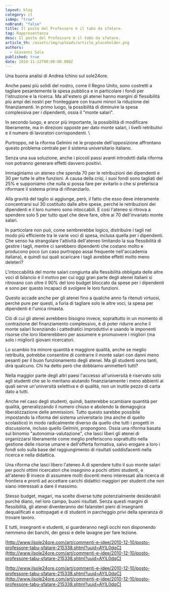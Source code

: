 ```yaml
---
layout: blog
category: it
isAmp: "true"
noBrand: "false"
title: Il posto del Professore è il tabù da sfatare.
tag: Rappresentanza
desc: Il posto del Professore è il tabù da sfatare.
article_th: /assets/img/uploads/article_placeholder.png
authors:
  - Giovanni Sala
published: true
date: 2010-11-22T00:00:00.000Z
---
```


Una buona analisi di Andrea Ichino sul sole24ore.

Anche paesi più solidi del nostro, come il Regno Unito, sono costretti a tagliare pesantemente la spesa pubblica e in particolare i fondi per l'istruzione e la ricerca. Ma all'estero gli atenei hanno margini di flessibilità più ampi dei nostri per fronteggiare con traumi minori la riduzione dei finanziamenti. In primo luogo, la possibilità di diminuire la spesa complessiva per i dipendenti, ossia il "monte salari".

In secondo luogo, e ancor più importante, la possibilità di modificare liberamente, ma in direzioni opposte per dato monte salari, i livelli retributivi e il numero di lavoratori corrispondenti. \

Purtroppo, né la riforma Gelmini né le proposte dell'opposizione affrontano questo problema centrale per il sistema universitario italiano.

Senza una sua soluzione, anche i piccoli passi avanti introdotti dalla riforma non potranno generare effetti davvero positivi.

Immaginiamo un ateneo che spenda 70 per le retribuzioni dei dipendenti e 30 per tutte le altre funzioni. A causa della crisi, i suoi fondi sono tagliati del 25% e supponiamo che nulla si possa fare per evitarlo o che si preferisca riformare il sistema prima di rifinanziarlo.

Alla gravità del taglio si aggiunge, però, il fatto che esso deve interamente concentrarsi sul 30 costituito dalle altre spese, perché le retribuzioni dei dipendenti e il loro numero sono intoccabili. E così l'ateneo si ritrova a spendere solo 5 per tutto quel che deve fare, oltre ai 70 dell'invariato monte salari.

In particolare non può, come sembrerebbe logico, distribuire i tagli nel modo più efficiente tra le varie voci di spesa, inclusa quella per i dipendenti. Che senso ha strangolare l'attività dell'ateneo limitando la sua flessibilità di gestire i tagli, mentre ci sarebbero dipendenti che costano molto e producono poco (un caso purtroppo assai frequente nell'accademia italiana), e quindi sui quali scaricare i tagli avrebbe effetti molto meno deleteri?

L'intoccabilità del monte salari congiunta alla flessibilità obbligata delle altre voci di bilancio è il motivo per cui oggi gran parte degli atenei italiani si ritrovano con oltre il 90% del loro budget bloccato da spese per i dipendenti e sono per questo incapaci di svolgere le loro funzioni.

Questo accade anche per gli atenei fino a qualche anno fa ritenuti virtuosi, perché pure per questi, a furia di tagliare solo le altre voci, la spesa per dipendenti è l'unica rimasta.

Ciò di cui gli atenei avrebbero bisogno invece, soprattutto in un momento di contrazione del finanziamento complessivo, è di poter ridurre anche il monte salari licenziando i cattedratici improduttivi e usando le imponenti risorse che loro libererebbero per assumere e promuovere i migliori (ma solo i migliori) giovani ricercatori.

Lo scambio tra minore quantità e maggiore qualità, anche se meglio retribuita, potrebbe consentire di contrarre il monte salari con danni meno pesanti per il buon funzionamento degli atenei. Ma gli studenti sono tanti, dirà qualcuno. Chi ha detto però che dobbiamo ammetterli tutti?

Nella maggior parte degli altri paesi l'accesso all'università è riservato solo agli studenti che se lo meritano aiutando finanziariamente i meno abbienti ai quali serve un'università selettiva e di qualità, non un inutile pezzo di carta dato a tutti.

Anche nel caso degli studenti, quindi, basterebbe scambiare quantità per qualità, generalizzando il numero chiuso e abolendo la demagogica liberalizzazione delle ammissioni. Tutto questo sarebbe possibile impostando la riforma del sistema universitario (ma anche di quello scolastico) in modo radicalmente diverso da quello che tutti i progetti in discussione, incluso quello Gelmini, propongono. Ossia una riforma basata sul binomio "autonomia-valutazione", che lasci liberi gli atenei di organizzarsi liberamente come meglio preferiscono soprattutto nella gestione delle risorse umane e dell'offerta formativa, salvo erogare a loro i fondi solo sulla base del raggiungimento di risultati soddisfacenti nella ricerca e nella didattica.

Una riforma che lasci libero l'ateneo A di spendere tutto il suo monte salari per pochi ottimi ricercatori che insegnino a pochi ottimi studenti, e all'ateneo B invece di assumere molti docenti meno interessati alla ricerca di frontiera e pronti ad accettare carichi didattici maggiori per studenti che non siano interessati a dare il massimo.

Stesso budget, magari, ma scelte diverse tutte potenzialmente desiderabili purché diano, nel loro campo, buoni risultati. Senza questi margini di flessibilità, gli atenei diventeranno dei falansteri pieni di insegnanti dequalificati e sottopagati e di studenti in parcheggio privi della speranza di trovare lavoro.

E tutti, insegnanti e studenti, si guarderanno negli occhi non disponendo nemmeno dei banchi, dei gessi e delle lavagne per fare lezione.

[http://www.ilsole24ore.com/art/commenti-e-idee/2010-12-10/posto-professore-tabu-sfatare-215338.shtml?uuid=AYlL0dqC](http://www.ilsole24ore.com/art/commenti-e-idee/2010-12-10/posto-professore-tabu-sfatare-215338.shtml?uuid=AYlL0dqC)  

[http://www.ilsole24ore.com/art/commenti-e-idee/2010-12-10/posto-professore-tabu-sfatare-215338.shtml?uuid=AYlL0dqC](http://www.ilsole24ore.com/art/commenti-e-idee/2010-12-10/posto-professore-tabu-sfatare-215338.shtml?uuid=AYlL0dqC)
